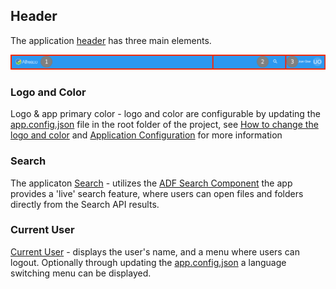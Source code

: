 ## Header

The application [header](https://github.com/Alfresco/alfresco-content-app/tree/master/src/app/components/header) has three main elements.

![](images/header.png)

### Logo and Color
Logo & app primary color - logo and color are configurable by updating the
[app.config.json](https://github.com/Alfresco/alfresco-content-app/blob/master/src/app.config.json) file in the root folder of the project,
see [How to change the logo and color](/) and [Application Configuration](/configuration) for more information

### Search
The applicaton [Search](https://github.com/Alfresco/alfresco-content-app/tree/master/src/app/components/search) -
utilizes the [ADF Search Component](https://github.com/Alfresco/alfresco-ng2-components/tree/master/lib/content-services/search)
the app provides a 'live' search feature, where users can open files and folders directly from the Search API results.

### Current User
[Current User](https://github.com/Alfresco/alfresco-content-app/tree/development/src/app/components/current-user) -
displays the user's name, and a menu where users can logout.
Optionally through updating the [app.config.json](https://github.com/Alfresco/alfresco-content-app/blob/master/src/app.config.json)
a language switching menu can be displayed.
